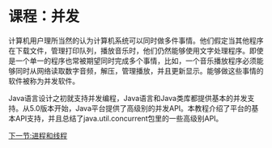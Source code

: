 ﻿# 课程：并发

计算机用户理所当然的认为计算机系统可以同时做多件事情。他们假定当其他程序在下载文件，管理打印队列，播放音乐时，他们仍然能够使用文字处理程序。即使是一个单一的程序也常被期望同时完成多个事情，比如，一个音乐播放程序必须能够同时从网络读取数字音频，解压，管理播放，并且更新显示。能够做这些事情的软件被称为并发软件。

Java语言设计之初就支持并发编程，Java语言和Java类库都提供基本的并发支持。从5.0版本开始，Java平台提供了高级别的并发API。本教程介绍了平台的基本API支持，并且总结了java.util.concurrent包里的一些高级别API。

[下一节:进程和线程](process_and_thread.md)
